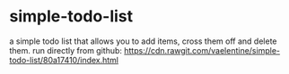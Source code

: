 # simple-todo-list
a simple todo list that allows you to add items, cross them off and delete them.
run directly from github: https://cdn.rawgit.com/vaelentine/simple-todo-list/80a17410/index.html
